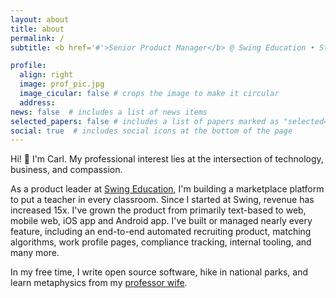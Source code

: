 ```yaml
---
layout: about
title: about
permalink: /
subtitle: <b href='#'>Senior Product Manager</b> @ Swing Education • Strategist, Mentor, Hacker, Designer, Leader

profile:
  align: right
  image: prof_pic.jpg
  image_cicular: false # crops the image to make it circular
  address:
news: false  # includes a list of news items
selected_papers: false # includes a list of papers marked as "selected={true}"
social: true  # includes social icons at the bottom of the page
---
```


Hi! 👋 I'm Carl. My professional interest lies at the intersection of technology, business, and compassion.

As a product leader at [Swing Education](swingeducation.com), I'm building a marketplace platform to put a teacher in every classroom. Since I started at Swing, revenue has increased 15x. I've grown the product from primarily text-based to web, mobile web, iOS app and Android app. I've built or managed nearly every feature, including an end-to-end automated recruiting product, matching algorithms, work profile pages, compliance tracking, internal tooling, and many more.

In my free time, I write open source software, hike in national parks, and learn metaphysics from my [professor wife](https://hannahkimphilosophy.com/).
